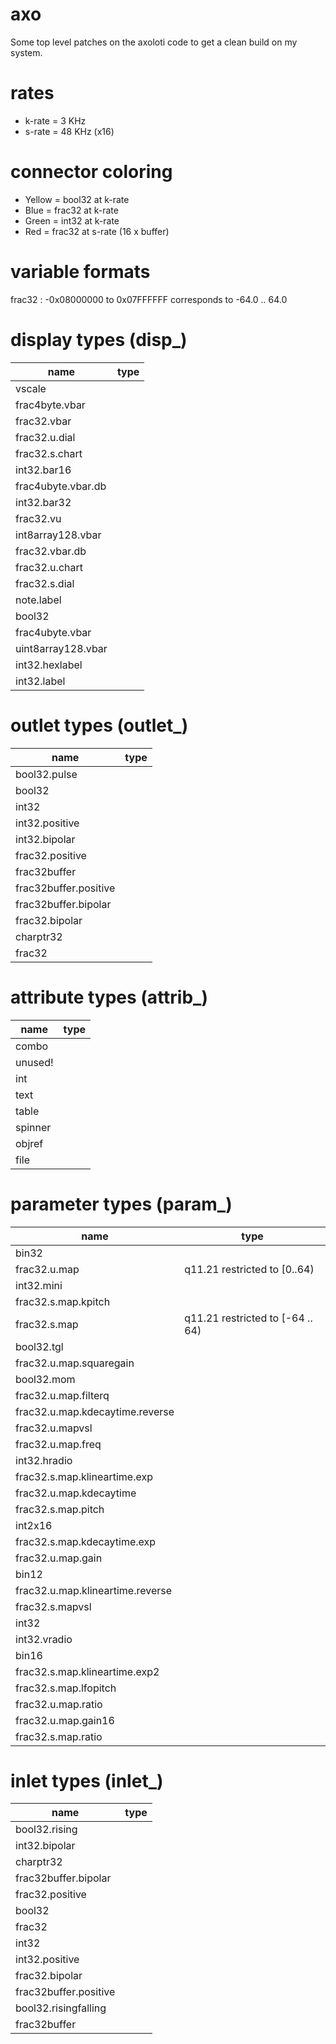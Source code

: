 # axo

Some top level patches on the axoloti code to get a clean build on my system.

# rates

* k-rate = 3 KHz
* s-rate = 48 KHz (x16)

# connector coloring

* Yellow = bool32 at k-rate
* Blue = frac32 at k-rate
* Green = int32 at k-rate
* Red = frac32 at s-rate (16 x buffer)

# variable formats

frac32 : -0x08000000 to 0x07FFFFFF corresponds to -64.0 .. 64.0


# display types (disp_)
name | type 
 --- | --- 
 vscale | 
 frac4byte.vbar | 
 frac32.vbar | 
 frac32.u.dial | 
 frac32.s.chart | 
 int32.bar16 | 
 frac4ubyte.vbar.db | 
 int32.bar32 | 
 frac32.vu | 
 int8array128.vbar | 
 frac32.vbar.db | 
 frac32.u.chart | 
 frac32.s.dial | 
 note.label | 
 bool32 | 
 frac4ubyte.vbar | 
 uint8array128.vbar | 
 int32.hexlabel | 
 int32.label | 

# outlet types (outlet_)
 name | type 
  --- | --- 
 bool32.pulse | 
 bool32 | 
 int32 | 
 int32.positive | 
 int32.bipolar | 
 frac32.positive | 
 frac32buffer | 
 frac32buffer.positive | 
 frac32buffer.bipolar | 
 frac32.bipolar | 
 charptr32 | 
 frac32 | 

# attribute types (attrib_)
 name | type 
  --- | --- 
 combo | 
 unused! | 
 int | 
 text | 
 table | 
 spinner | 
 objref | 
 file | 
 
 # parameter types (param_)
 name | type 
  --- | --- 
 bin32 | 
 frac32.u.map | q11.21 restricted to [0..64)
 int32.mini | 
 frac32.s.map.kpitch | 
 frac32.s.map | q11.21 restricted to [-64 .. 64)
 bool32.tgl | 
 frac32.u.map.squaregain | 
 bool32.mom | 
 frac32.u.map.filterq | 
 frac32.u.map.kdecaytime.reverse | 
 frac32.u.mapvsl | 
 frac32.u.map.freq | 
 int32.hradio | 
 frac32.s.map.klineartime.exp | 
 frac32.u.map.kdecaytime | 
 frac32.s.map.pitch | 
 int2x16 | 
 frac32.s.map.kdecaytime.exp | 
 frac32.u.map.gain | 
 bin12 | 
 frac32.u.map.klineartime.reverse | 
 frac32.s.mapvsl | 
 int32 | 
 int32.vradio | 
 bin16 | 
 frac32.s.map.klineartime.exp2 | 
 frac32.s.map.lfopitch | 
 frac32.u.map.ratio | 
 frac32.u.map.gain16 | 
 frac32.s.map.ratio | 
 
 # inlet types (inlet_)
 name | type 
  --- | --- 
 bool32.rising | 
 int32.bipolar | 
 charptr32 | 
 frac32buffer.bipolar | 
 frac32.positive | 
 bool32 | 
 frac32 | 
 int32 | 
 int32.positive | 
 frac32.bipolar | 
 frac32buffer.positive | 
 bool32.risingfalling | 
 frac32buffer | 
